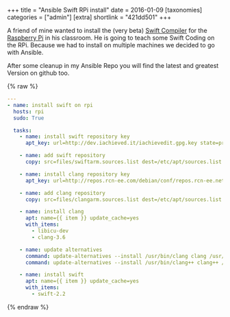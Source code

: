 +++
title = "Ansible Swift RPi install"
date = 2016-01-09
[taxonomies]
categories = ["admin"]
[extra]
shortlink = "421dd501"
+++

A friend of mine wanted to install the (very beta)
[Swift Compiler](http://dev.iachieved.it/iachievedit/debian-packages-for-swift-on-arm/) for the
[Raspberry Pi](https://www.raspberrypi.org) in his classroom. He is going to teach some
Swift Coding on the RPi. Because we had to install on multiple machines we decided to go
with Ansible.

After some cleanup in my Ansible Repo you will find the latest and greatest Version on
github too.

<!-- more -->

{% raw %}
```yml
---
- name: install swift on rpi
  hosts: rpi
  sudo: True

  tasks:
    - name: install swift repository key
      apt_key: url=http://dev.iachieved.it/iachievedit.gpg.key state=present

    - name: add swift repository
      copy: src=files/swiftarm.sources.list dest=/etc/apt/sources.list.d

    - name: install clang repository key
      apt_key: url=http://repos.rcn-ee.com/debian/conf/repos.rcn-ee.net.gpg.key state=present

    - name: add clang repository
      copy: src=files/clangarm.sources.list dest=/etc/apt/sources.list.d

    - name: install clang
      apt: name={{ item }} update_cache=yes
      with_items:
        - libicu-dev
        - clang-3.6

    - name: update alternatives
      command: update-alternatives --install /usr/bin/clang clang /usr/bin/clang-3.6 100
      command: update-alternatives --install /usr/bin/clang++ clang++ /usr/bin/clang++-3.6 100

    - name: install swift
      apt: name={{ item }} update_cache=yes
      with_items:
        - swift-2.2
```
{% endraw %}

